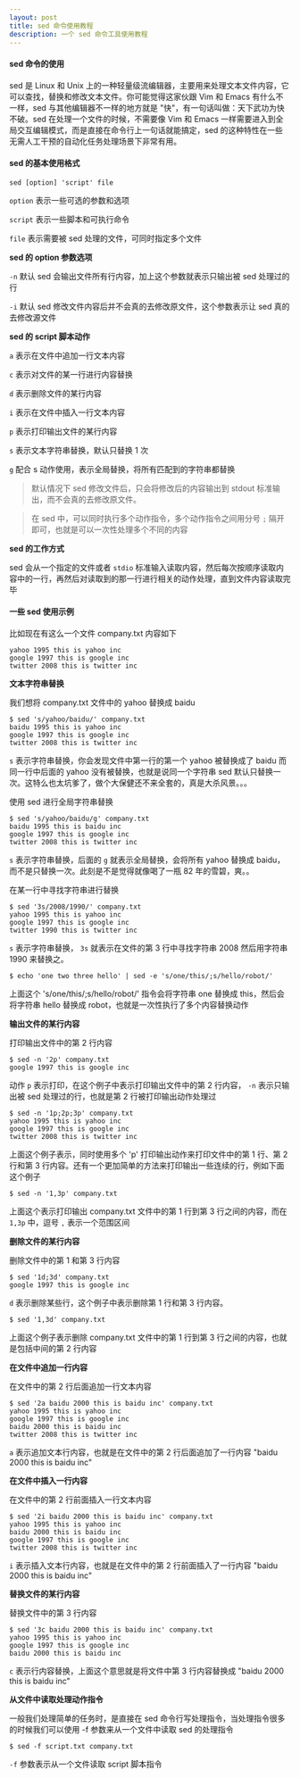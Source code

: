 ```yaml
---
layout: post
title: sed 命令使用教程
description: 一个 sed 命令工具使用教程
---
```


#### sed 命令的使用

sed 是 Linux 和 Unix 上的一种轻量级流编辑器，主要用来处理文本文件内容，它可以查找，替换和修改文本文件。你可能觉得这家伙跟 Vim 和 Emacs 有什么不一样，sed 与其他编辑器不一样的地方就是 "快"，有一句话叫做：天下武功为快不破。sed 在处理一个文件的时候，不需要像 Vim 和 Emacs 一样需要进入到全局交互编辑模式，而是直接在命令行上一句话就能搞定，sed 的这种特性在一些无需人工干预的自动化任务处理场景下非常有用。

#### sed 的基本使用格式

    sed [option] 'script' file

`option` 表示一些可选的参数和选项

`script` 表示一些脚本和可执行命令

`file`   表示需要被 sed 处理的文件，可同时指定多个文件
   
**sed 的 option 参数选项**
   
`-n` 默认 sed 会输出文件所有行内容，加上这个参数就表示只输出被 sed 处理过的行

`-i` 默认 sed 修改文件内容后并不会真的去修改原文件，这个参数表示让 sed 真的去修改源文件
   
**sed 的 script 脚本动作**

`a` 表示在文件中追加一行文本内容

`c` 表示对文件的某一行进行内容替换

`d` 表示删除文件的某行内容

`i` 表示在文件中插入一行文本内容

`p` 表示打印输出文件的某行内容

`s` 表示文本字符串替换，默认只替换 1 次

`g` 配合 s 动作使用，表示全局替换，将所有匹配到的字符串都替换

> 默认情况下 sed 修改文件后，只会将修改后的内容输出到 stdout 标准输出，而不会真的去修改原文件。

> 在 sed 中，可以同时执行多个动作指令，多个动作指令之间用分号 `;` 隔开即可，也就是可以一次性处理多个不同的内容

**sed 的工作方式**

sed 会从一个指定的文件或者 `stdio` 标准输入读取内容，然后每次按顺序读取内容中的一行，再然后对读取到的那一行进行相关的动作处理，直到文件内容读取完毕

#### 一些 sed 使用示例

比如现在有这么一个文件 company.txt 内容如下

    yahoo 1995 this is yahoo inc
    google 1997 this is google inc
    twitter 2008 this is twitter inc

**文本字符串替换**
   
我们想将 company.txt 文件中的 yahoo 替换成 baidu

    $ sed 's/yahoo/baidu/' company.txt
    baidu 1995 this is yahoo inc
    google 1997 this is google inc
    twitter 2008 this is twitter inc

`s` 表示字符串替换，你会发现文件中第一行的第一个 yahoo 被替换成了 baidu 而同一行中后面的 yahoo 没有被替换，也就是说同一个字符串 sed 默认只替换一次。这特么也太坑爹了，做个大保健还不来全套的，真是大杀风景。。。
   
使用 sed 进行全局字符串替换
   
    $ sed 's/yahoo/baidu/g' company.txt
    baidu 1995 this is baidu inc
    google 1997 this is google inc
    twitter 2008 this is twitter inc

`s` 表示字符串替换，后面的 `g` 就表示全局替换，会将所有 yahoo 替换成 baidu，而不是只替换一次。此刻是不是觉得就像喝了一瓶 82 年的雪碧，爽。。

在某一行中寻找字符串进行替换

    $ sed '3s/2008/1990/' company.txt
    yahoo 1995 this is yahoo inc
    google 1997 this is google inc
    twitter 1990 this is twitter inc

`s` 表示字符串替换， `3s` 就表示在文件的第 3 行中寻找字符串 2008 然后用字符串 1990 来替换之。

    $ echo 'one two three hello' | sed -e 's/one/this/;s/hello/robot/'

上面这个 's/one/this/;s/hello/robot/' 指令会将字符串 one 替换成 this，然后会将字符串 hello 替换成 robot，也就是一次性执行了多个内容替换动作

**输出文件的某行内容**
   
打印输出文件中的第 2 行内容

    $ sed -n '2p' company.txt
    google 1997 this is google inc

动作 `p` 表示打印，在这个例子中表示打印输出文件中的第 2 行内容， `-n` 表示只输出被 sed 处理过的行，也就是第 2 行被打印输出动作处理过

	$ sed -n '1p;2p;3p' company.txt
	yahoo 1995 this is yahoo inc
    google 1997 this is google inc
    twitter 2008 this is twitter inc

上面这个例子表示，同时使用多个 'p' 打印输出动作来打印文件中的第 1 行、第 2 行和第 3 行内容。还有一个更加简单的方法来打印输出一些连续的行，例如下面这个例子

	$ sed -n '1,3p' company.txt

上面这个表示打印输出 company.txt 文件中的第 1 行到第 3 行之间的内容，而在 `1,3p` 中，逗号 `,` 表示一个范围区间

**删除文件的某行内容**

删除文件中的第 1 和第 3 行内容

    $ sed '1d;3d' company.txt
    google 1997 this is google inc

`d` 表示删除某些行，这个例子中表示删除第 1 行和第 3 行内容。

    $ sed '1,3d' company.txt

上面这个例子表示删除 company.txt 文件中的第 1 行到第 3 行之间的内容，也就是包括中间的第 2 行内容

**在文件中追加一行内容**

在文件中的第 2 行后面追加一行文本内容

    $ sed '2a baidu 2000 this is baidu inc' company.txt
    yahoo 1995 this is yahoo inc
    google 1997 this is google inc
    baidu 2000 this is baidu inc
    twitter 2008 this is twitter inc

`a` 表示追加文本行内容，也就是在文件中的第 2 行后面追加了一行内容 "baidu 2000 this is baidu inc"
   
**在文件中插入一行内容**

在文件中的第 2 行前面插入一行文本内容

    $ sed '2i baidu 2000 this is baidu inc' company.txt
    yahoo 1995 this is yahoo inc
    baidu 2000 this is baidu inc
    google 1997 this is google inc
    twitter 2008 this is twitter inc
   
`i` 表示插入文本行内容，也就是在文件中的第 2 行前面插入了一行内容 "baidu 2000 this is baidu inc"
   
**替换文件的某行内容**

替换文件中的第 3 行内容

    $ sed '3c baidu 2000 this is baidu inc' company.txt
    yahoo 1995 this is yahoo inc
    google 1997 this is google inc
    baidu 2000 this is baidu inc

`c` 表示行内容替换，上面这个意思就是将文件中第 3 行内容替换成 "baidu 2000 this is baidu inc"
   
**从文件中读取处理动作指令**

一般我们处理简单的任务时，是直接在 sed 命令行写处理指令，当处理指令很多的时候我们可以使用 -f 参数来从一个文件中读取 sed 的处理指令

    $ sed -f script.txt company.txt

`-f` 参数表示从一个文件读取 script 脚本指令

